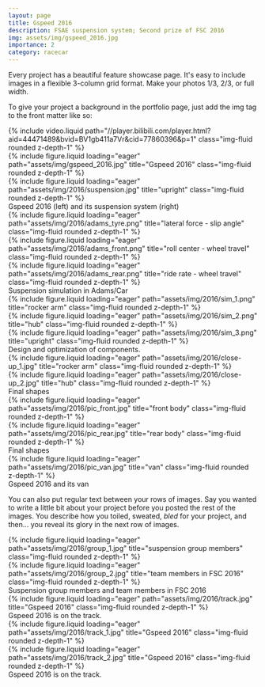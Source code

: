 ```yaml
---
layout: page
title: Gspeed 2016
description: FSAE suspension system; Second prize of FSC 2016
img: assets/img/gspeed_2016.jpg
importance: 2
category: racecar
---
```


Every project has a beautiful feature showcase page.
It's easy to include images in a flexible 3-column grid format.
Make your photos 1/3, 2/3, or full width.

To give your project a background in the portfolio page, just add the img tag to the front matter like so:

<div class="row">
    <div class="col-sm mt-3 mt-md-0">
        {% include video.liquid path="//player.bilibili.com/player.html?aid=44471489&bvid=BV1gb411a7Vr&cid=77860396&p=1" class="img-fluid rounded z-depth-1" %}
    </div>
</div>

<div class="row">
    <div class="col-sm mt-3 mt-md-0">
        {% include figure.liquid loading="eager" path="assets/img/gspeed_2016.jpg" title="Gspeed 2016" class="img-fluid rounded z-depth-1" %}
    </div>
    <div class="col-sm mt-3 mt-md-0">
        {% include figure.liquid loading="eager" path="assets/img/2016/suspension.jpg" title="upright" class="img-fluid rounded z-depth-1" %}
    </div>
</div>
<div class="caption">
    Gspeed 2016 (left) and its suspension system (right)
</div>


<div class="row">
    <div class="col-sm mt-3 mt-md-0">
        {% include figure.liquid loading="eager" path="assets/img/2016/adams_tyre.png" title="lateral force - slip angle" class="img-fluid rounded z-depth-1" %}
    </div>
    <div class="col-sm mt-3 mt-md-0">
        {% include figure.liquid loading="eager" path="assets/img/2016/adams_front.png" title="roll center - wheel travel" class="img-fluid rounded z-depth-1" %}
    </div>
    <div class="col-sm mt-3 mt-md-0">
        {% include figure.liquid loading="eager" path="assets/img/2016/adams_rear.png" title="ride rate - wheel travel" class="img-fluid rounded z-depth-1" %}
    </div>
</div>
<div class="caption">
    Suspension simulation in Adams/Car
</div>


<div class="row">
    <div class="col-sm mt-3 mt-md-0">
        {% include figure.liquid loading="eager" path="assets/img/2016/sim_1.png" title="rocker arm" class="img-fluid rounded z-depth-1" %}
    </div>
    <div class="col-sm mt-3 mt-md-0">
        {% include figure.liquid loading="eager" path="assets/img/2016/sim_2.png" title="hub" class="img-fluid rounded z-depth-1" %}
    </div>
    <div class="col-sm mt-3 mt-md-0">
        {% include figure.liquid loading="eager" path="assets/img/2016/sim_3.png" title="upright" class="img-fluid rounded z-depth-1" %}
    </div>
</div>
<div class="caption">
    Design and optimization of components.
</div>


<div class="row">
    <div class="col-sm mt-3 mt-md-0">
        {% include figure.liquid loading="eager" path="assets/img/2016/close-up_1.jpg" title="rocker arm" class="img-fluid rounded z-depth-1" %}
    </div>
    <div class="col-sm mt-3 mt-md-0">
        {% include figure.liquid loading="eager" path="assets/img/2016/close-up_2.jpg" title="hub" class="img-fluid rounded z-depth-1" %}
    </div>
</div>
<div class="caption">
    Final shapes
</div>


<div class="row">
    <div class="col-sm mt-3 mt-md-0">
        {% include figure.liquid loading="eager" path="assets/img/2016/pic_front.jpg" title="front body" class="img-fluid rounded z-depth-1" %}
    </div>
    <div class="col-sm mt-3 mt-md-0">
        {% include figure.liquid loading="eager" path="assets/img/2016/pic_rear.jpg" title="rear body" class="img-fluid rounded z-depth-1" %}
    </div>
</div>
<div class="caption">
    Final shapes
</div>

<div class="row">
    <div class="col-sm mt-3 mt-md-0">
        {% include figure.liquid loading="eager" path="assets/img/2016/pic_van.jpg" title="van" class="img-fluid rounded z-depth-1" %}
    </div>
</div>
<div class="caption">
    Gspeed 2016 and its van
</div>

You can also put regular text between your rows of images.
Say you wanted to write a little bit about your project before you posted the rest of the images.
You describe how you toiled, sweated, _bled_ for your project, and then... you reveal its glory in the next row of images.

<div class="row">
    <div class="col-sm mt-3 mt-md-0">
        {% include figure.liquid loading="eager" path="assets/img/2016/group_1.jpg" title="suspension group members" class="img-fluid rounded z-depth-1" %}
    </div>
    <div class="col-sm mt-3 mt-md-0">
        {% include figure.liquid loading="eager" path="assets/img/2016/group_2.jpg" title="team members in FSC 2016" class="img-fluid rounded z-depth-1" %}
    </div>
</div>
<div class="caption">
    Suspension group members and team members in FSC 2016
</div>


<div class="row">
    <div class="col-sm mt-3 mt-md-0">
        {% include figure.liquid loading="eager" path="assets/img/2016/track.jpg" title="Gspeed 2016" class="img-fluid rounded z-depth-1" %}
    </div>
</div>
<div class="caption">
    Gspeed 2016 is on the track.
</div>

<div class="row">
    <div class="col-sm mt-3 mt-md-0">
        {% include figure.liquid loading="eager" path="assets/img/2016/track_1.jpg" title="Gspeed 2016" class="img-fluid rounded z-depth-1" %}
    </div>
    <div class="col-sm mt-3 mt-md-0">
        {% include figure.liquid loading="eager" path="assets/img/2016/track_2.jpg" title="Gspeed 2016" class="img-fluid rounded z-depth-1" %}
    </div>
</div>
<div class="caption">
    Gspeed 2016 is on the track.
</div>